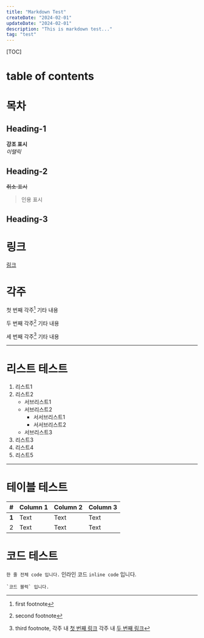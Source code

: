 ```yaml
---
title: "Markdown Test"
createDate: "2024-02-01"
updateDate: "2024-02-01"
description: "This is markdown test..."
tag: "test"
---
```


[TOC]

# table of contents

# 목차

## Heading-1

**강조 표시**  
_이탤릭_

## Heading-2

~~취소 표시~~

> 인용 표시

## Heading-3

# 링크

[링크](#)

# 각주

첫 번째 각주[^fn1] 기타 내용

두 번째 각주[^fn2] 기타 내용

[^fn1]: first footnote
[^fn2]: second footnote

세 번째 각주[^fn3] 기타 내용

[^fn3]:
    third footnote, 각주 내 [첫 번째 링크](#first)
    각주 내 [두 번째 링크](#second)

---

# 리스트 테스트

1. 리스트1
2. 리스트2
   - 서브리스트1
   - 서브리스트2
     - 서서브리스트1
     - 서서브리스트2
   - 서브리스트3
3. 리스트3
4. 리스트4
5. 리스트5

---

# 테이블 테스트

| #     | Column 1 | Column 2 | Column 3 |
| ----- | -------- | -------- | -------- |
| **1** | Text     | Text     | Text     |
| 2     | Text     | Text     | Text     |

# 코드 테스트

`한 줄 전체 code 입니다.`
인라인 코드 `inline code` 입니다.

```
`코드 블럭` 입니다.
```
